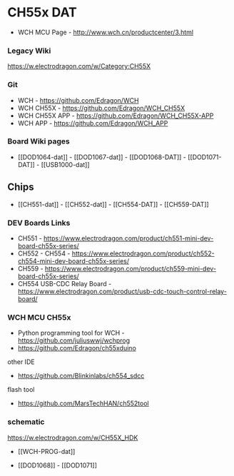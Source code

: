 
# CH55x DAT 

* WCH MCU Page - http://www.wch.cn/productcenter/3.html





### Legacy Wiki 
https://w.electrodragon.com/w/Category:CH55X



### Git
* WCH - https://github.com/Edragon/WCH
* WCH CH55X - https://github.com/Edragon/WCH_CH55X
* WCH CH55X APP - https://github.com/Edragon/WCH_CH55X-APP
* WCH APP - https://github.com/Edragon/WCH_APP


### Board Wiki pages 

- [[DOD1064-dat]] - [[DOD1067-dat]] - [[DOD1068-DAT]] - [[DOD1071-DAT]] - [[USB1000-dat]]

## Chips 

- [[CH551-dat]] - [[CH552-dat]] - [[CH554-DAT]] - [[CH559-DAT]]


### DEV Boards Links 
- CH551 - https://www.electrodragon.com/product/ch551-mini-dev-board-ch55x-series/
- CH552 - CH554 - https://www.electrodragon.com/product/ch552-ch554-mini-dev-board-ch55x-series/
- CH559 - https://www.electrodragon.com/product/ch559-mini-dev-board-ch55x-series/
- CH554 USB-CDC Relay Board - https://www.electrodragon.com/product/usb-cdc-touch-control-relay-board/


### WCH MCU CH55x 

- Python programming tool for WCH - https://github.com/juliuswwj/wchprog
- https://github.com/Edragon/ch55xduino

other IDE
- https://github.com/Blinkinlabs/ch554_sdcc

flash tool 
- https://github.com/MarsTechHAN/ch552tool



### schematic 

https://w.electrodragon.com/w/CH55X_HDK


- [[WCH-PROG-dat]]

- [[DOD1068]] - [[DOD1071]]